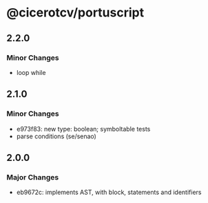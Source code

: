 # @cicerotcv/portuscript

## 2.2.0

### Minor Changes

- loop while

## 2.1.0

### Minor Changes

- e973f83: new type: boolean; symboltable tests
- parse conditions (se/senao)

## 2.0.0

### Major Changes

- eb9672c: implements AST, with block, statements and identifiers

